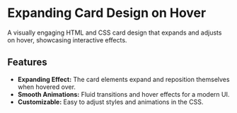 # Expanding Card Design on Hover

A visually engaging HTML and CSS card design that expands and adjusts on hover, showcasing interactive effects.

## Features

- **Expanding Effect:** The card elements expand and reposition themselves when hovered over.
- **Smooth Animations:** Fluid transitions and hover effects for a modern UI.
- **Customizable:** Easy to adjust styles and animations in the CSS.
